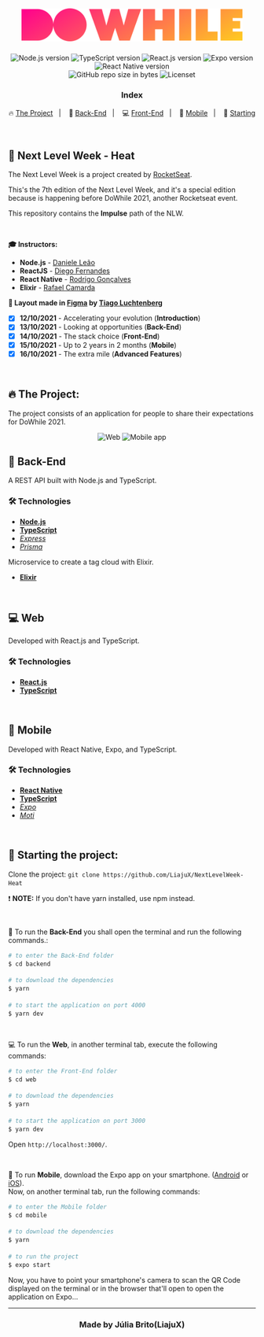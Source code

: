 <h1 align="center">
  <img src="./web/src/assets/logo-readme.png" alt="DoWhile" width="450px">
</h1>

<p align="center">
  <img alt="Node.js version" src="https://img.shields.io/badge/Node.js-v14.18.0-689f63?style=flat&logoColor=689f63&logo=node.js">
  
  <img alt="TypeScript version" src="https://img.shields.io/badge/TypeScript-v4.3.2-007acc?style=flat&logoColor=007acc&logo=typescript">
  
  <img alt="React.js version" src="https://img.shields.io/badge/React.js-v17.0.0-60dafb?style=flat&logoColor=60dafb&logo=react">

  <img alt="Expo version" src="https://img.shields.io/badge/Expo-v43.0.0-blue?style=flat&logo=expo">

  <img alt="React Native version" src="https://img.shields.io/badge/React_Native-v0.64.2-7159c1?style=flat&logoColor=60dafb&logo=react">
  
  <br>
  
  <img alt="GitHub repo size in bytes" src="https://img.shields.io/github/repo-size/LiajuX/NextLevelWeek-Heat?color=green">
    
  <img alt="Licenset" src="https://img.shields.io/github/license/Liajux/NextLevelWeek-Heat">
</p>

<h3 align="center">
  Index
</h3>

<p align="center">
  🔥 <a href="#%EF%B8%8F-the-project">The Project</a>&nbsp;&nbsp;&nbsp;|&nbsp;&nbsp;&nbsp;
  🤖 <a href="#-back-end">Back-End</a>&nbsp;&nbsp;&nbsp;|&nbsp;&nbsp;&nbsp;
  💻 <a href="#-front-end">Front-End</a>&nbsp;&nbsp;&nbsp;|&nbsp;&nbsp;&nbsp;
  📱 <a href="#-mobile">Mobile</a>&nbsp;&nbsp;&nbsp;|&nbsp;&nbsp;&nbsp;
  🏁 <a href="#-starting-the-project">Starting</a>
</p>

<br>

## 🚀 Next Level Week - Heat  
The Next Level Week is a project created by [RocketSeat](https://rocketseat.com.br/).

This's the 7th edition of the Next Level Week, and it's a special edition because is happening before DoWhile 2021, another Rocketseat event.

This repository contains the **Impulse** path of the NLW.

<br>

**🎓  Instructors:**<br>
* **Node.js** - [Daniele Leão](https://www.linkedin.com/in/danieleleaoevangelista/)
* **ReactJS** - [Diego Fernandes](https://www.linkedin.com/in/diego-schell-fernandes/)
* **React Native** - [Rodrigo Gonçalves](https://www.linkedin.com/in/rodrigo-goncalves-santana/)
* **Elixir** - [Rafael Camarda](https://www.linkedin.com/in/rafaelcamarda/)


**🎨  Layout made in [Figma](https://www.figma.com/) by [Tiago Luchtenberg](https://www.instagram.com/tiagoluchtenberg/)**<br>

- [X] **12/10/2021** - Accelerating your evolution (**Introduction**)
- [X] **13/10/2021** - Looking at opportunities (**Back-End**)
- [X] **14/10/2021** - The stack choice (**Front-End**)
- [X] **15/10/2021** - Up to 2 years in 2 months (**Mobile**)
- [X] **16/10/2021** - The extra mile (**Advanced Features**)

<br> 

## 🔥 The Project:

The project consists of an application for people to share their expectations for DoWhile 2021.
<br>

<div align="center">
  <img src="https://user-images.githubusercontent.com/53796370/138731554-1c8fa094-8195-4e3e-b037-f83a375630da.gif" alt="Web">
  <img src="https://user-images.githubusercontent.com/53796370/138731519-5a13b280-c326-4c30-a5ef-e9c1f57991b1.gif" alt="Mobile app" width="350">
</div>

## 🤖 Back-End
A REST API built with Node.js and TypeScript.

### 🛠 Technologies
- **[Node.js](https://nodejs.org/en/)**
- **[TypeScript](https://www.typescriptlang.org/)**
- *[Express](https://expressjs.com/pt-br/)*
- *[Prisma](https://www.prisma.io/)*

Microservice to create a tag cloud with Elixir.
- **[Elixir](https://elixir-lang.org/)**

<br>

## 💻 Web
Developed with React.js and TypeScript.

### 🛠 Technologies
- **[React.js](https://reactjs.org/)**
- **[TypeScript](https://www.typescriptlang.org/)**

<br>

## 📱 Mobile
Developed with React Native, Expo, and TypeScript.

### 🛠 Technologies
- **[React Native](https://reactnative.dev/)**
- **[TypeScript](https://www.typescriptlang.org/)**
- *[Expo](https://expo.io/)*
- *[Moti](https://moti.fyi/)*

<br>

## 🏁 Starting the project:

Clone the project: `git clone https://github.com/LiajuX/NextLevelWeek-Heat`

❗ **NOTE:** If you don't have yarn installed, use npm instead.

<br>

🤖 To run the **Back-End** you shall open the terminal and run the following commands.:

````zsh
# to enter the Back-End folder
$ cd backend

# to download the dependencies
$ yarn

# to start the application on port 4000
$ yarn dev
````

<br>

💻 To run the **Web**, in another terminal tab, execute the following commands:

````zsh
# to enter the Front-End folder
$ cd web

# to download the dependencies
$ yarn

# to start the application on port 3000
$ yarn dev
````
Open `http://localhost:3000/`.

<br>

📱 To run **Mobile**, download the Expo app on your smartphone. ([Android](https://play.google.com/store/apps/details?id=host.exp.exponent&hl=pt_BR) or [iOS](https://apps.apple.com/br/app/expo-client/id982107779)).
<br>Now, on another terminal tab, run the following commands:

````zsh
# to enter the Mobile folder
$ cd mobile

# to download the dependencies
$ yarn

# to run the project
$ expo start
````
Now, you have to point your smartphone's camera to scan the QR Code displayed on the terminal or in the browser that'll open to open the application on Expo...

---

<h3 align="center" >
  Made by Júlia Brito(LiajuX)
</h3>
